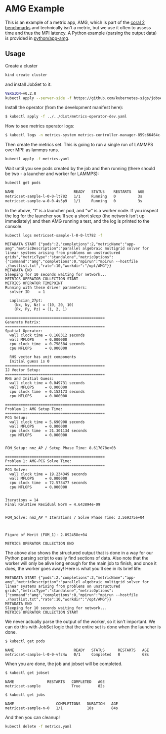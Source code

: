 # AMG Example

This is an example of a metric app, AMG, which is part of the [coral 2 benchmarks](https://asc.llnl.gov/coral-2-benchmarks) and technically
isn't a metric, but we use it often to assess time and thus the MPI latency. A Python example (parsing the output data)
is provided in [python/app-amg](../../python/app-amg).

## Usage

Create a cluster

```bash
kind create cluster
```

and install JobSet to it.

```bash
VERSION=v0.2.0
kubectl apply --server-side -f https://github.com/kubernetes-sigs/jobset/releases/download/$VERSION/manifests.yaml
```

Install the operator (from the development manifest here):

```bash
$ kubectl apply -f ../../dist/metrics-operator-dev.yaml
```

How to see metrics operator logs:

```bash
$ kubectl logs -n metrics-system metrics-controller-manager-859c66464c-7rpbw
```

Then create the metrics set. This is going to run a single run of LAMMPS over MPI!
as lammps runs.

```bash
kubectl apply -f metrics.yaml
```

Wait until you see pods created by the job and then running (there should be two - a launcher and worker for LAMMPS):

```bash
kubectl get pods
```
```diff
NAME                           READY   STATUS    RESTARTS   AGE
metricset-sample-l-0-0-lt782   1/1     Running   0          3s
metricset-sample-w-0-0-4s5p9   1/1     Running   0          3s
```

In the above, "l" is a launcher pod, and "w" is a worker node.
If you inspect the log for the launcher you'll see a short sleep (the network isn't up immediately)
and then AMG running a test, and the log is printed to the console.

```bash
kubectl logs metricset-sample-l-0-0-lt782 -f
```
```console
METADATA START {"pods":2,"completions":2,"metricName":"app-amg","metricDescription":"parallel algebraic multigrid solver for linear systems arising from problems on unstructured grids","metricType":"standalone","metricOptions":{"command":"amg","completions":0,"mpirun":"mpirun --hostfile ./hostlist.txt","rate":10,"workdir":"/opt/AMG"}}
METADATA END
Sleeping for 10 seconds waiting for network...
METRICS OPERATOR COLLECTION START
METRICS OPERATOR TIMEPOINT
Running with these driver parameters:
  solver ID    = 1

  Laplacian_27pt:
    (Nx, Ny, Nz) = (10, 20, 10)
    (Px, Py, Pz) = (1, 2, 1)

=============================================
Generate Matrix:
=============================================
Spatial Operator:
  wall clock time = 0.168312 seconds
  wall MFLOPS     = 0.000000
  cpu clock time  = 0.758584 seconds
  cpu MFLOPS      = 0.000000

  RHS vector has unit components
  Initial guess is 0
=============================================
IJ Vector Setup:
=============================================
RHS and Initial Guess:
  wall clock time = 0.049731 seconds
  wall MFLOPS     = 0.000000
  cpu clock time  = 0.152173 seconds
  cpu MFLOPS      = 0.000000

=============================================
Problem 1: AMG Setup Time:
=============================================
PCG Setup:
  wall clock time = 5.690908 seconds
  wall MFLOPS     = 0.000000
  cpu clock time  = 21.301134 seconds
  cpu MFLOPS      = 0.000000


FOM_Setup: nnz_AP / Setup Phase Time: 8.617078e+03

=============================================
Problem 1: AMG-PCG Solve Time:
=============================================
PCG Solve:
  wall clock time = 19.234349 seconds
  wall MFLOPS     = 0.000000
  cpu clock time  = 72.573477 seconds
  cpu MFLOPS      = 0.000000


Iterations = 14
Final Relative Residual Norm = 4.643894e-09


FOM_Solve: nnz_AP * Iterations / Solve Phase Time: 3.569375e+04



Figure of Merit (FOM_1): 2.892458e+04

METRICS OPERATOR COLLECTION END
```

The above also shows the structured output that is done in a way for our Python parsing script to easily
find sections of data. Also note that the worker will only be alive long enough for the main job to
finish, and once it does, the worker goes away! Here is what you'll see in its brief life:

```console
METADATA START {"pods":2,"completions":2,"metricName":"app-amg","metricDescription":"parallel algebraic multigrid solver for linear systems arising from problems on unstructured grids","metricType":"standalone","metricOptions":{"command":"amg","completions":0,"mpirun":"mpirun --hostfile ./hostlist.txt","rate":10,"workdir":"/opt/AMG"}}
METADATA END
Sleeping for 10 seconds waiting for network...
METRICS OPERATOR COLLECTION START
```

We never actually parse the output of the worker, so it isn't important.
We can do this with JobSet logic that the entire set is done when the launcher is done.

```bash
$ kubectl get pods
```
```console
NAME                           READY   STATUS      RESTARTS   AGE
metricset-sample-l-0-0-vfz4w   0/1     Completed   0          68s
```

When you are done, the job and jobset will be completed.

```bash
$ kubectl get jobset
```
```console
NAME               RESTARTS   COMPLETED   AGE
metricset-sample              True        82s
```
```bash
$ kubectl get jobs
```
```console
NAME                   COMPLETIONS   DURATION   AGE
metricset-sample-n-0   1/1           18s        84s
```

And then you can cleanup!

```bash
kubectl delete -f metrics.yaml
```